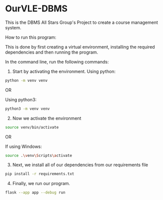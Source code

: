 # OurVLE-DBMS

This is the DBMS All Stars Group's Project to create a course management system.

How to run this program:

This is done by first creating a virtual environment, installing the required dependencies and then running the program.

In the command line, run the following commands:

1. Start by activating the environment.
Using python:

```bash
python -m venv venv 
```

OR

Using python3:

```bash
python3 -m venv venv 
```

2. Now we activate the environment

```bash
source venv/bin/activate
```

OR

If using Windows:

```bash
source .\venv\Scripts\activate
```

3. Next, we install all of our dependencies from our requirements file

```bash
pip install -r requirements.txt
```

4. Finally, we run our program.

```bash
flask --app app --debug run
```

